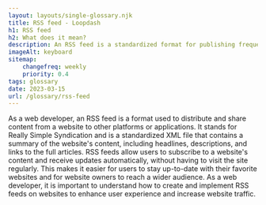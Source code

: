 ```yaml
--- 
layout: layouts/single-glossary.njk
title: RSS feed - Loopdash
h1: RSS feed
h2: What does it mean?
description: An RSS feed is a standardized format for publishing frequently updated content, such as blog posts, that can be easily read and subscribed to by users through a WordPress website.
imageAlt: keyboard
sitemap:
	changefreq: weekly
	priority: 0.4
tags: glossary
date: 2023-03-15
url: /glossary/rss-feed
---
```


As a web developer, an RSS feed is a format used to distribute and share content from a website to other platforms or applications. It stands for Really Simple Syndication and is a standardized XML file that contains a summary of the website's content, including headlines, descriptions, and links to the full articles. RSS feeds allow users to subscribe to a website's content and receive updates automatically, without having to visit the site regularly. This makes it easier for users to stay up-to-date with their favorite websites and for website owners to reach a wider audience. As a web developer, it is important to understand how to create and implement RSS feeds on websites to enhance user experience and increase website traffic.
